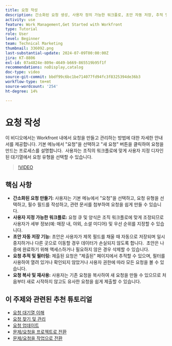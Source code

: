 ```yaml
---
title: 요청 작성
description: 간소화된 요청 생성, 사용자 정의 가능한 워크플로, 초안 자동 저장, 추적 및 필터링 도구, 요청 복사 및 재사용 기능을 통해 Workfront의 효율성을 향상시킵니다.
activity: use
feature: Work Management,Get Started with Workfront
type: Tutorial
role: User
level: Beginner
team: Technical Marketing
thumbnail: 336092.png
last-substantial-update: 2024-07-09T00:00:00Z
jira: KT-8806
exl-id: 07a4824e-809e-4649-b669-865519b95f1f
recommendations: noDisplay,catalog
doc-type: video
source-git-commit: bbdf99c6bc1be714077fd94fc3f8325394de36b3
workflow-type: tm+mt
source-wordcount: '254'
ht-degree: 14%

---
```


# 요청 작성

이 비디오에서는 Workfront 내에서 요청을 만들고 관리하는 방법에 대한 자세한 안내서를 제공합니다. 기본 메뉴에서 &quot;요청&quot;을 선택하고 &quot;새 요청&quot; 버튼을 클릭하여 요청을 만드는 프로세스를 설명합니다. &#x200B; 사용자는 조직의 워크플로에 맞게 사용자 지정 디자인된 대기열에서 요청 유형을 선택할 수 있습니다.

>[!VIDEO](https://video.tv.adobe.com/v/3413117/?quality=12&learn=on&enablevpops=1&captions=kor)

## 핵심 사항

* **간소화된 요청 만들기:** 사용자는 기본 메뉴에서 &quot;요청&quot;을 선택하고, 요청 유형을 선택하고, 필수 필드를 작성하고, 관련 문서를 첨부하여 요청을 쉽게 만들 수 있습니다. &#x200B;
* **사용자 지정 가능한 워크플로:** 요청 큐 및 양식은 조직 워크플로에 맞게 조정되므로 사용자가 세부 정보(예: 매장 내, 야외, 소셜 미디어) 및 우선 순위를 지정할 수 있습니다.
* **초안 자동 저장 기능:** 초안은 사용자가 제목 필드를 채울 때 자동으로 저장되며 일시 중지하거나 다른 곳으로 이동할 경우 데이터가 손실되지 않도록 합니다. &#x200B; 초안은 나중에 완료하기 위해 액세스하거나 필요하지 않은 경우 삭제할 수 있습니다. &#x200B;
* **요청 추적 및 필터링:** 제출된 요청은 &quot;제출된&quot; 페이지에서 추적할 수 있으며, 필터를 사용하여 열려 있거나 확인되지 않았거나 사용자 권한에 따라 모든 요청을 볼 수 있습니다. &#x200B;
* **요청 복사 및 재사용:** 사용자는 기존 요청을 복사하여 새 요청을 만들 수 있으므로 처음부터 새로 시작하지 않고도 유사한 요청을 쉽게 제출할 수 있습니다.

## 이 주제와 관련된 추천 튜토리얼

* [요청 대기열 이해](/help/manage-work/request-queues/understand-request-queues.md)
* [요청 찾기 및 관리](/help/manage-work/issues-requests/find-requests.md)
* [요청 업데이트](/help/manage-work/issues-requests/update-a-request.md)
* [문제/요청을 프로젝트로 전환](/help/manage-work/issues-requests/create-a-project-from-a-request.md)
* [문제/요청을 작업으로 전환](/help/manage-work/issues-requests/convert-issues-to-other-work-items.md)
